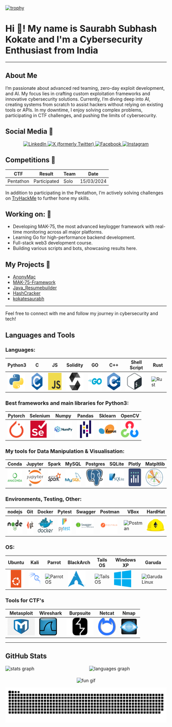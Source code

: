 [![trophy](https://github-profile-trophy.vercel.app/?username=kokatesaurabh&title=Stars,Followers,Commits,Repositories,MultipleLang,PullRequest&theme=onedark)](https://github.com/kokatesaurabh)

# Hi 👋! My name is Saurabh Subhash Kokate and I'm a Cybersecurity Enthusiast from India

---

## About Me
I’m passionate about advanced red teaming, zero-day exploit development, and AI. My focus lies in crafting custom exploitation frameworks and innovative cybersecurity solutions. Currently, I’m diving deep into AI, creating systems from scratch to assist hackers without relying on existing tools or APIs. In my downtime, I enjoy solving complex problems, participating in CTF challenges, and pushing the limits of cybersecurity.

## Social Media 📡

<p align="center">
  <a href="https://www.linkedin.com/in/saurabh-kokate-b839b921a?utm_source=share&utm_campaign=share_via&utm_content=profile&utm_medium=android_app">
    <img src="https://img.shields.io/badge/LinkedIn-%230A66C2.svg?style=for-the-badge&logo=linkedin&logoColor=white" alt="LinkedIn">
  </a>
  <a href="https://x.com/SaurabhKokate20?t=D-Y3vi2HekriAXHRTY3I3Q&s=08">
    <img src="https://img.shields.io/badge/X-%2300A4E4.svg?style=for-the-badge&logo=x&logoColor=white" alt="X (formerly Twitter)">
  </a>
  <a href="https://www.facebook.com/share/A8tKsYm5D3DDvP1V/?mibextid=qi2Omg">
    <img src="https://img.shields.io/badge/Facebook-%234E69A2.svg?style=for-the-badge&logo=facebook&logoColor=white" alt="Facebook">
  </a>
  <a href="https://www.instagram.com/0day.xploit_101?igsh=MTgyNmdqZ3RoejI4NA==">
    <img src="https://img.shields.io/badge/Instagram-%23E4405F.svg?style=for-the-badge&logo=instagram&logoColor=white" alt="Instagram">
  </a>
  </p>




## Competitions 🥇

| CTF                | Result       | Team        | Date       |
|--------------------|--------------|-------------|------------|
| Pentathon          | Participated | Solo        | 15/03/2024 |

In addition to participating in the Pentathon, I’m actively solving challenges on [TryHackMe](https://tryhackme.com) to further hone my skills.

## Working on: 🚀

- Developing MAK-75, the most advanced keylogger framework with real-time monitoring across all major platforms.
- Learning Go for high-performance backend development.
- Full-stack web3 development course.
- Building various scripts and bots, showcasing results here.


## My Projects 🚀

- [AnonyMac](https://github.com/kokatesaurabh/AnonyMac)
- [MAK-75-Framework](https://github.com/kokatesaurabh/MAK-75-Framework)
- [Java_Resumebuilder](https://github.com/kokatesaurabh/Java_Resumebuilder)
- [HashCracker](https://github.com/kokatesaurabh/HashCracker)
- [kokatesaurabh](https://github.com/kokatesaurabh)

---

Feel free to connect with me and follow my journey in cybersecurity and tech!
## Languages and Tools 
<div>


### Languages:

| Python3 | C | JS | Solidity | GO | C++ | Shell Script | Rust |
|----------|----------|----------|-----|-----|------|--------------|------|
|  <img src="https://github.com/devicons/devicon/blob/master/icons/python/python-original.svg" title="Python"  alt="Python" width="55" height="55"/> |  <img src="https://github.com/devicons/devicon/blob/master/icons/c/c-original.svg" title="C"  alt="C" width="55" height="55"/> |  <img src="https://github.com/devicons/devicon/blob/master/icons/javascript/javascript-original.svg" title="JavaScript" alt="JavaScript" width="55" height="55"/> |  <img src="https://github.com/devicons/devicon/blob/master/icons/solidity/solidity-original.svg" title="Solidity" alt="Solidity" width="55" height="55"/> |  <img src="https://github.com/devicons/devicon/blob/master/icons/go/go-original-wordmark.svg" title="GO" alt="GO" width="55" height="55"/> |  <img src="https://github.com/devicons/devicon/blob/master/icons/cplusplus/cplusplus-original.svg" title="C++" alt="C++" width="55" height="55"/> |  <img src="https://github.com/devicons/devicon/blob/master/icons/bash/bash-original.svg" title="Shell Script" alt="Shell Script" width="55" height="55"/> |  <img src="https://upload.wikimedia.org/wikipedia/commons/d/d5/Rust_programming_language_black_logo.svg" title="Rust" alt="Rust" width="55" height="55"/> |

  

### Best frameworks and main libraries for Python3:

| Pytorch | Selenium | Numpy | Pandas | Sklearn | OpenCV |
|----------|----------|----------|----------|----------|----------|
|  <img src="https://github.com/devicons/devicon/blob/master/icons/pytorch/pytorch-original.svg" title="Pytorch"  alt="Pytorch" width="55" height="55"/>|  <img src="https://github.com/devicons/devicon/blob/master/icons/selenium/selenium-original.svg" title="Selenium"  alt="Selenium" width="55" height="55"/>|  <img src="https://github.com/devicons/devicon/blob/master/icons/numpy/numpy-original-wordmark.svg" title="Numpy" alt="Numpy" width="55" height="55"/>|  <img src="https://github.com/devicons/devicon/blob/master/icons/pandas/pandas-original.svg" title="Pandas" alt="Pandas" width="55" height="55"/>|  <img src="https://github.com/devicons/devicon/blob/master/icons/scikitlearn/scikitlearn-original.svg" title="sklearn" alt="sklearn" width="55" height="55"/>| <img src="https://github.com/devicons/devicon/blob/master/icons/opencv/opencv-original.svg" title="mpl" alt="mpl" width="55" height="55"/>|



### My tools for Data Manipulation & Visualisation:

| Conda | Jupyter | Spark | MySQL | Postgres | SQLite | Plotly | Matpltlib |
|----------|----------|----------|----------|----------|----------|----------|----------|
|<img src="https://github.com/devicons/devicon/blob/master/icons/anaconda/anaconda-original-wordmark.svg" title="Anaconda" alt="Conda" width="55" height="55"/>|<img src="https://github.com/devicons/devicon/blob/master/icons/jupyter/jupyter-original-wordmark.svg" title="Jupiter" alt="Jupiter" width="55" height="55"/>|<img src="https://github.com/devicons/devicon/blob/master/icons/apachespark/apachespark-original-wordmark.svg" title="Spark" alt="Spark" width="55" height="55"/>|<img src="https://github.com/devicons/devicon/blob/master/icons/mysql/mysql-original-wordmark.svg" title="MySQL" alt="MySQL" width="55" height="55"/>|<img src="https://github.com/devicons/devicon/blob/master/icons/postgresql/postgresql-original.svg" title="pg" alt="pg" width="55" height="55"/>|<img src="https://github.com/devicons/devicon/blob/master/icons/sqlite/sqlite-original-wordmark.svg" title="SQLite" alt="SQLite" width="55" height="55"/>|<img src="https://github.com/devicons/devicon/blob/master/icons/plotly/plotly-original.svg" title="plotly" alt="pltly" width="55" height="55"/> | <img src="https://github.com/devicons/devicon/blob/master/icons/matplotlib/matplotlib-original.svg" title="plotly" alt="pltly" width="55" height="55"/> |

  
### Environments, Testing, Other:

| nodejs | Git | Docker | Pytest | Swagger | Postman | VBox | HardHat | Kafka |
|----------|----------|----------|----------|----------|----------|----------|----------|----------|
|<img src="https://github.com/devicons/devicon/blob/master/icons/nodejs/nodejs-original-wordmark.svg" title="nodejs" alt="NodeJS" width="55" height="55"/>|<img src="https://github.com/devicons/devicon/blob/master/icons/git/git-original-wordmark.svg" title="Git" alt="Git" width="55" height="55"/>|<img src="https://github.com/devicons/devicon/blob/master/icons/docker/docker-original-wordmark.svg" title="Docker" alt="Docker" width="55" height="55"/>|<img src="https://github.com/devicons/devicon/blob/master/icons/pytest/pytest-original-wordmark.svg" title="pytest" alt="pytest" width="55" height="55"/>|  <img src="https://github.com/devicons/devicon/blob/master/icons/swagger/swagger-original-wordmark.svg" title="Swagger" alt="Swagger" width="55" height="55"/>|  <img src="https://github.com/devicons/devicon/blob/master/icons/postman/postman-original-wordmark.svg" title="Postman" alt="Postman" width="55" height="55"/>|<img src="https://banner2.cleanpng.com/20190501/xvt/kisspng-computer-icons-virtualbox-portable-network-graphic-virtualbox-icon-of-line-style-available-in-svg-5cca247f73f9e3.6112721115567514874751.jpg" title="Postman" alt="Postman" width="55" height="55"/>| <img src="https://github.com/devicons/devicon/blob/master/icons/hardhat/hardhat-original.svg" title="Swagger" alt="Swagger" width="55" height="55"/>| <img src="https://github.com/devicons/devicon/blob/master/icons/apachekafka/apachekafka-original-wordmark.svg" title="kafka" alt="kafka" width="55" height="55"/>|


### OS:

| Ubuntu | Kali | Parrot | BlackArch | Tails OS | Windows XP | Garuda |
|----------|----------|----------|----------|----------|----------|----------|
| <img src="https://github.com/devicons/devicon/blob/master/icons/ubuntu/ubuntu-original.svg" title="Ubuntu" alt="Ubuntu" width="55" height="55"/> | <img src="https://github.com/canaleal/devicon/blob/new-icon-kali-linux/icons/kalilinux/kalilinux-original-wordmark.svg" title="Kali Linux" alt="Kali Linux" width="55" height="55"/> | <img src="https://upload.wikimedia.org/wikipedia/commons/thumb/4/45/Parrot_Logo.png/480px-Parrot_Logo.png" title="Parrot OS" alt="Parrot OS" width="55" height="55"/> | <img src="https://github.com/devicons/devicon/blob/master/icons/archlinux/archlinux-original.svg" title="Arch Linux" alt="Arch Linux" width="55" height="55"/> | <img src="https://upload.wikimedia.org/wikipedia/commons/thumb/d/d4/Tails-logo.png/480px-Tails-logo.png" title="Tails OS" alt="Tails OS" width="55" height="55"/> | <img src="https://github.com/devicons/devicon/blob/master/icons/windows8/windows8-original.svg" title="Windows XP" alt="Windows XP" width="55" height="55"/> | <img src="https://upload.wikimedia.org/wikipedia/commons/thumb/e/e9/Garuda_Linux_logo.svg/1024px-Garuda_Linux_logo.svg.png" title="Garuda Linux" alt="Garuda Linux" width="55" height="55"/> |



### Tools for CTF's
 
| Metasploit | Wireshark | Burpsuite | Netcat | Nmap |
|----------|----------|----------|----------|----------|
|<img src="assets/meta.png" alt="msf" width="85" height="55" />|<img src="assets/Wireshark_icon.svg.png" alt="wsh" width="55" height="55" />|<img src="assets/burp.svg" alt="burp" width="85" height="55" />|<img src="assets/netcat_logo_shadow.svg" alt="netcat" width="55" height="55" />|<img src="assets/nmap-logo.svg" alt="nmap" width="55" height="55" />|


---

## GitHub Stats
<div style="display: flex; flex-wrap: wrap; align-items: center; justify-content: space-between;">
  <div style="flex: 1 1 100%; max-width: 48%; margin-bottom: 10px;">
    <img src="https://github-readme-stats.vercel.app/api?username=kokatesaurabh&hide_title=false&hide_rank=false&show_icons=true&include_all_commits=true&count_private=true&disable_animations=false&theme=dracula&locale=en&hide_border=false" height="150" alt="stats graph" />
  </div>
  <div style="flex: 1 1 100%; max-width: 48%; margin-bottom: 10px;">
    <img src="https://github-readme-stats.vercel.app/api/top-langs?username=kokatesaurabh&locale=en&hide_title=false&layout=compact&card_width=320&langs_count=5&theme=dracula&hide_border=false" height="150" alt="languages graph" />
  </div>
  <div style="flex: 1 1 100%; text-align: center; margin-top: 10px;">
    <img src="https://i.imgflip.com/65efzo.gif" height="150" alt="fun gif" />
  </div>
</div>




![snake](https://raw.githubusercontent.com/platane/snk/output/github-contribution-grid-snake.svg)
